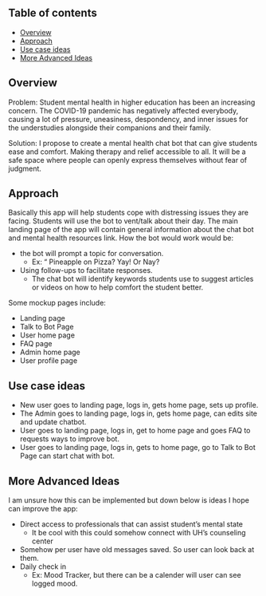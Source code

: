 ## Table of contents

* [Overview](#overview)
* [Approach](#approach)
* [Use case ideas](#use-case-ideas)
* [More Advanced Ideas](#more-advanced-ideas)

## Overview

Problem: Student mental health in higher education has been an increasing concern. The COVID-19 pandemic has negatively affected everybody, causing a lot of pressure, uneasiness, despondency, and inner issues for the understudies alongside their companions and their family.

Solution: I propose to create a mental health chat bot that can give students ease and comfort. Making therapy and relief accessible to all. It will be a safe space where people can openly express themselves without fear of judgment.

## Approach

Basically this app will help students cope with distressing issues they are facing. Students will use the bot to vent/talk about their day. The main landing page of the app will contain general information about the chat bot and mental health resources link. How the bot would work would be:

- the bot will prompt a topic for conversation.
  - Ex: “ Pineapple on Pizza? Yay! Or Nay?
- Using follow-ups to facilitate responses.
  - The chat bot will identify keywords students use to suggest articles or videos on how to help comfort the student better.

Some mockup pages include:

- Landing page
- Talk to Bot Page
- User home page
- FAQ page
- Admin home page
- User profile page

## Use case ideas

- New user goes to landing page, logs in, gets home page, sets up profile.
- The Admin goes to landing page, logs in, gets home page, can edits site and update chatbot.
- User goes to landing page, logs in, get to home page and goes FAQ to requests ways to improve bot.
- User goes to landing page, logs in, gets to home page, go to Talk to Bot Page can start chat with bot.

## More Advanced Ideas

I am unsure how this can be implemented but down below is ideas I hope can improve the app:
  - Direct access to professionals that can assist student’s mental state
    - It be cool with this could somehow connect with UH’s counseling center
  - Somehow per user have old messages saved. So user can look back at them.
  - Daily check in
    - Ex: Mood Tracker, but there can be a calender will user can see logged mood.
    
